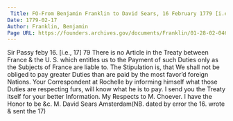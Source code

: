 ```yaml
---
 Title: FO-From Benjamin Franklin to David Sears, 16 February 1779 [i.e., 17]
Date: 1779-02-17
Author: Franklin, Benjamin
Page URL: https://founders.archives.gov/documents/Franklin/01-28-02-0469
---
```


Sir
Passy feby 16. [i.e., 17] 79
There is no Article in the Treaty between France & the U. S. which entitles us to the Payment of such Duties only as the Subjects of France are liable to. The Stipulation is, that We shall not be obliged to pay greater Duties than are paid by the most favor’d foreign Nations. Your Correspondent at Rochelle by informing himself what those Duties are respecting furs, will know what he is to pay. I send you the Treaty itself for your better Information.
My Respects to M. Choever. I have the Honor to be &c.
M. David Sears Amsterdam(NB. dated by error the 16. wrote & sent the 17)

